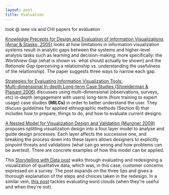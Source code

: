 ```yaml
---
layout: post
title: Evaluation
---
```

look @ ieee vis and CHI papers for evaluation

[Knowledge Precepts for Design and Evaluation of Information Visualizations (Amar & Stasko, 2005)](https://www.cc.gatech.edu/~john.stasko/papers/tvcg05.pdf) looks at how limitations in information visualization systems result in analytic gaps between the systems and higher-level analysis tasks such as learning and decision-making; more specifically: the _Worldview Gap_ (what is shown vs. what should actually be shown) and the _Rationale Gap_ (perceiving a relatioinship vs. understanding the usefulness of the relationship). The paper suggests three ways to narrow each gap.

[Strategies for Evaluating Information Visualization Tools:  
Multi-dimensional In-depth Long-term Case Studies (Shneiderman & Plaisant 2006)](https://www.cs.umd.edu/users/ben/papers/Shneiderman2006Strategies.pdf) discusses using multi-dimensional (observations, surveys, etc) in-depth (engagement with users) long-term (from training to expert usage) case studies **(MILCs)** in order to better understand the user. They discuss guidelines for applied ethnographic methods (Section 6) that includes how to prepare, things to do, and how to evaluate current designs. 

[A Nested Model for Visualization Design and Validation (Munzner 2009)](http://www.cs.ubc.ca/labs/imager/tr/2009/NestedModel/NestedModel.pdf) proposes splitting visualization design into a four layer model to analyse and guide design processes. Each layer affects the successive one, and breaking the process down into these layers allows designers to explicitly pinpoint threats and validations (what can go wrong and how problems can be averted). There are concrete examples of how this model can be applied.

This [Storytelling with Data post](http://www.storytellingwithdata.com/blog/2018/10/10/three-tips-for-storytelling-with-qualitative-data) walks through evaluating and redesigning a visualization of qualitative data, which was, in this case, customer concerns expressed on a survey. The post expands on the three tips and gives a thorough explanation of the steps and choices taken in the redesign. In a similar vein, [this post](https://www.storytellingwithdata.com/blog/2012/08/evaluating-word-clouds) tackles evaluating word clouds (when they're useful and when they're not).